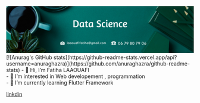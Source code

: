 
<img src="image.png" alt="">
[![Anurag's GitHub stats](https://github-readme-stats.vercel.app/api?username=anuraghazra)](https://github.com/anuraghazra/github-readme-stats)
- 👋 Hi, I’m Fatiha LAAOUAFI <br>
- 👀 I’m interested in Web developement , programmation  <br>
- 🌱 I’m currently learning Flutter Framework<br>

<!---
LAAOUAFIFATIHA/LAAOUAFIFATIHA is a ✨ special ✨ repository because its `README.md` (this file) appears on your GitHub profile.
You can click the Preview link to take a look at your changes.
--->
<a href="https://www.linkedin.com/in/fatiha-laaouafi-4227252ba/"> linkdin </a>
